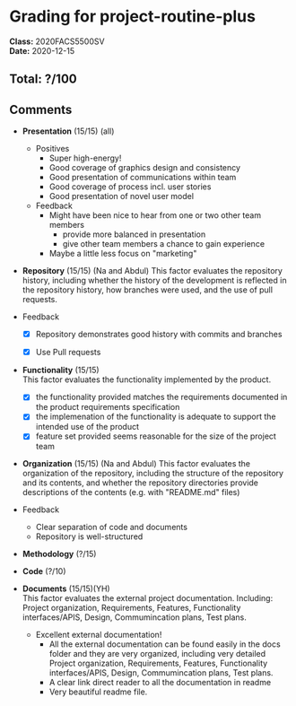 # Grading for project-routine-plus
**Class:** 2020FACS5500SV<br>
**Date:** 2020-12-15<br>

## Total: ?/100
## Comments

* **Presentation** (15/15) (all)
  * Positives
    * Super high-energy!
    * Good coverage of graphics design and consistency
    * Good presentation of communications within team
    * Good coverage of process incl. user stories
    * Good presentation of novel user model
  * Feedback
    * Might have been nice to hear from one or two other team members
      * provide more balanced in presentation
      * give other team members a chance to gain experience
    * Maybe a little less focus on "marketing"

* **Repository** (15/15) (Na and Abdul)
This factor evaluates the repository history, including whether the history of the development is reflected in the repository history, how branches were used, and the use of pull requests.
* Feedback
     * [x] Repository demonstrates good history with commits and branches
     * [x] Use Pull requests


* **Functionality** (15/15)  
This factor evaluates the functionality implemented by the product. 
  * [x]  the functionality provided matches the requirements documented in the product requirements specification
  * [x]  the implemenation of the functionality is adequate to support the intended use of the product
  * [x]  feature set provided seems reasonable for the size of the project team

* **Organization** (15/15) (Na and Abdul)
This factor evaluates the organization of the repository, including the structure of the repository and its contents, and whether the repository directories provide descriptions of the contents (e.g. with "README.md" files)
* Feedback
     * Clear separation of code and documents
     * Repository is well-structured


* **Methodology** (?/15)

* **Code** (?/10)

* **Documents** (15/15)(YH)  
This factor evaluates the external project documentation. Including: Project organization, Requirements, Features, Functionality interfaces/APIS, Design, Commumincation plans, Test plans.
  * Excellent external documentation!
    *  All the external documentation can be found easily in the docs folder and they are very organized, including very detailed Project organization, Requirements, Features, Functionality interfaces/APIS, Design, Commumincation plans, Test plans. 
    *  A clear link direct reader to all the documentation in readme
    *  Very beautiful readme file.
